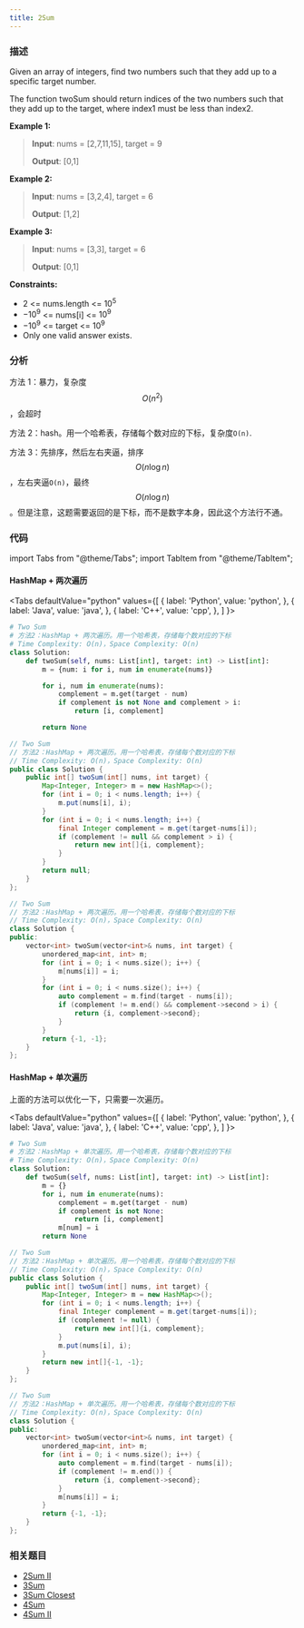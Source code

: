 ```yaml
---
title: 2Sum
---
```


### 描述

Given an array of integers, find two numbers such that they add up to a specific target number.

The function twoSum should return indices of the two numbers such that they add up to the target, where index1 must be less than index2.

**Example 1:**

> **Input**: nums = [2,7,11,15], target = 9
>
> **Output**: [0,1]

**Example 2:**

> **Input**: nums = [3,2,4], target = 6
>
> **Output**: [1,2]

**Example 3:**

> **Input**: nums = [3,3], target = 6
>
> **Output**: [0,1]

**Constraints:**

- 2 <= nums.length <= $10^5$
- $-10^9$ <= nums[i] <= $10^9$
- $-10^9$ <= target <= $10^9$
- Only one valid answer exists.

### 分析

方法 1：暴力，复杂度$$O(n^2)$$，会超时

方法 2：hash。用一个哈希表，存储每个数对应的下标，复杂度`O(n)`.

方法 3：先排序，然后左右夹逼，排序$$O(n\log n)$$，左右夹逼`O(n)`，最终$$O(n\log n)$$。但是注意，这题需要返回的是下标，而不是数字本身，因此这个方法行不通。

### 代码

import Tabs from "@theme/Tabs";
import TabItem from "@theme/TabItem";

#### HashMap + 两次遍历

<Tabs
defaultValue="python"
values={[
{ label: 'Python', value: 'python', },
{ label: 'Java', value: 'java', },
{ label: 'C++', value: 'cpp', },
]
}>
<TabItem value="python">

```python
# Two Sum
# 方法2：HashMap + 两次遍历。用一个哈希表，存储每个数对应的下标
# Time Complexity: O(n)，Space Complexity: O(n)
class Solution:
    def twoSum(self, nums: List[int], target: int) -> List[int]:
        m = {num: i for i, num in enumerate(nums)}

        for i, num in enumerate(nums):
            complement = m.get(target - num)
            if complement is not None and complement > i:
                return [i, complement]

        return None
```

</TabItem>
<TabItem value="java">

```java
// Two Sum
// 方法2：HashMap + 两次遍历。用一个哈希表，存储每个数对应的下标
// Time Complexity: O(n)，Space Complexity: O(n)
public class Solution {
    public int[] twoSum(int[] nums, int target) {
        Map<Integer, Integer> m = new HashMap<>();
        for (int i = 0; i < nums.length; i++) {
            m.put(nums[i], i);
        }
        for (int i = 0; i < nums.length; i++) {
            final Integer complement = m.get(target-nums[i]);
            if (complement != null && complement > i) {
                return new int[]{i, complement};
            }
        }
        return null;
    }
};
```

</TabItem>
<TabItem value="cpp">

```cpp
// Two Sum
// 方法2：HashMap + 两次遍历。用一个哈希表，存储每个数对应的下标
// Time Complexity: O(n)，Space Complexity: O(n)
class Solution {
public:
    vector<int> twoSum(vector<int>& nums, int target) {
        unordered_map<int, int> m;
        for (int i = 0; i < nums.size(); i++) {
            m[nums[i]] = i;
        }
        for (int i = 0; i < nums.size(); i++) {
            auto complement = m.find(target - nums[i]);
            if (complement != m.end() && complement->second > i) {
                return {i, complement->second};
            }
        }
        return {-1, -1};
    }
};
```

</TabItem>
</Tabs>

#### HashMap + 单次遍历

上面的方法可以优化一下，只需要一次遍历。

<Tabs
defaultValue="python"
values={[
{ label: 'Python', value: 'python', },
{ label: 'Java', value: 'java', },
{ label: 'C++', value: 'cpp', },
]
}>
<TabItem value="python">

```python
# Two Sum
# 方法2：HashMap + 单次遍历。用一个哈希表，存储每个数对应的下标
# Time Complexity: O(n)，Space Complexity: O(n)
class Solution:
    def twoSum(self, nums: List[int], target: int) -> List[int]:
        m = {}
        for i, num in enumerate(nums):
            complement = m.get(target - num)
            if complement is not None:
                return [i, complement]
            m[num] = i
        return None
```

</TabItem>
<TabItem value="java">

```java
// Two Sum
// 方法2：HashMap + 单次遍历。用一个哈希表，存储每个数对应的下标
// Time Complexity: O(n)，Space Complexity: O(n)
public class Solution {
    public int[] twoSum(int[] nums, int target) {
        Map<Integer, Integer> m = new HashMap<>();
        for (int i = 0; i < nums.length; i++) {
            final Integer complement = m.get(target-nums[i]);
            if (complement != null) {
                return new int[]{i, complement};
            }
            m.put(nums[i], i);
        }
        return new int[]{-1, -1};
    }
};
```

</TabItem>
<TabItem value="cpp">

```cpp
// Two Sum
// 方法2：HashMap + 单次遍历。用一个哈希表，存储每个数对应的下标
// Time Complexity: O(n)，Space Complexity: O(n)
class Solution {
public:
    vector<int> twoSum(vector<int>& nums, int target) {
        unordered_map<int, int> m;
        for (int i = 0; i < nums.size(); i++) {
            auto complement = m.find(target - nums[i]);
            if (complement != m.end()) {
                return {i, complement->second};
            }
            m[nums[i]] = i;
        }
        return {-1, -1};
    }
};
```

</TabItem>
</Tabs>

### 相关题目

- [2Sum II](../dual-pointers/2sum-ii.md)
- [3Sum](../dual-pointers/3sum.md)
- [3Sum Closest](../dual-pointers/3sum-closest.md)
- [4Sum](../dual-pointers/4sum.md)
- [4Sum II](4sum-ii.md)
